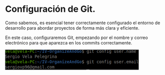 # Configuración de Git.

Como sabemos, es esencial tener correctamente configurado el entorno de desarrollo para abordar proyectos de forma más clara y eficiente.

En este caso, configuraremos Git, empezando por el nombre y correo electrónico para que aparezca en los commits correctamente.

![imagen de la configuración](https://github.com/sergiovp/IV-OrganizeAndGo/blob/master/doc/images/git_nombre_correo.png)